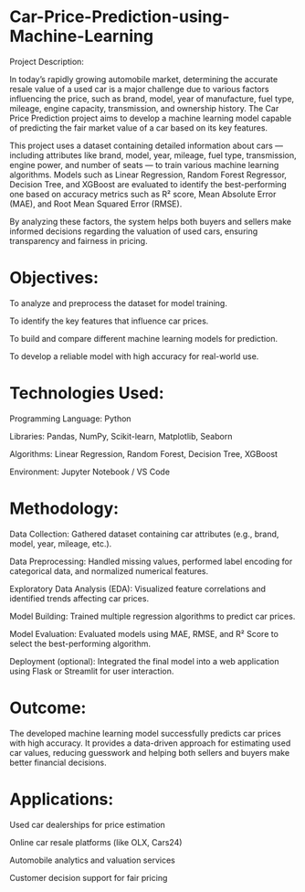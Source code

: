 # Car-Price-Prediction-using-Machine-Learning

Project Description:

In today’s rapidly growing automobile market, determining the accurate resale value of a used car is a major challenge due to various factors influencing the price, such as brand, model, year of manufacture, fuel type, mileage, engine capacity, transmission, and ownership history. The Car Price Prediction project aims to develop a machine learning model capable of predicting the fair market value of a car based on its key features.

This project uses a dataset containing detailed information about cars — including attributes like brand, model, year, mileage, fuel type, transmission, engine power, and number of seats — to train various machine learning algorithms. Models such as Linear Regression, Random Forest Regressor, Decision Tree, and XGBoost are evaluated to identify the best-performing one based on accuracy metrics such as R² score, Mean Absolute Error (MAE), and Root Mean Squared Error (RMSE).

By analyzing these factors, the system helps both buyers and sellers make informed decisions regarding the valuation of used cars, ensuring transparency and fairness in pricing.

# Objectives:

To analyze and preprocess the dataset for model training.

To identify the key features that influence car prices.

To build and compare different machine learning models for prediction.

To develop a reliable model with high accuracy for real-world use.

# Technologies Used:

Programming Language: Python

Libraries: Pandas, NumPy, Scikit-learn, Matplotlib, Seaborn

Algorithms: Linear Regression, Random Forest, Decision Tree, XGBoost

Environment: Jupyter Notebook / VS Code

# Methodology:

Data Collection:
Gathered dataset containing car attributes (e.g., brand, model, year, mileage, etc.).

Data Preprocessing:
Handled missing values, performed label encoding for categorical data, and normalized numerical features.

Exploratory Data Analysis (EDA):
Visualized feature correlations and identified trends affecting car prices.

Model Building:
Trained multiple regression algorithms to predict car prices.

Model Evaluation:
Evaluated models using MAE, RMSE, and R² Score to select the best-performing algorithm.

Deployment (optional):
Integrated the final model into a web application using Flask or Streamlit for user interaction.

# Outcome:

The developed machine learning model successfully predicts car prices with high accuracy. It provides a data-driven approach for estimating used car values, reducing guesswork and helping both sellers and buyers make better financial decisions.

# Applications:

Used car dealerships for price estimation

Online car resale platforms (like OLX, Cars24)

Automobile analytics and valuation services

Customer decision support for fair pricing
